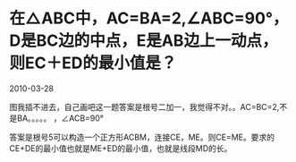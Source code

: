 # 在△ABC中，AC=BA=2,∠ABC=90°，D是BC边的中点，E是AB边上一动点，则EC＋ED的最小值是？
2010-03-28


图我插不进去，自己画吧这一题答案是根号二加一，我觉得不对。。AC=BC=2,不是BA。。。。。 ，∠ACB=90°


答案是根号5可以构造一个正方形ACBM，连接CE，ME。则CE=ME。要求的CE+DE的最小值也就是ME+ED的最小值，也就是线段MD的长。

